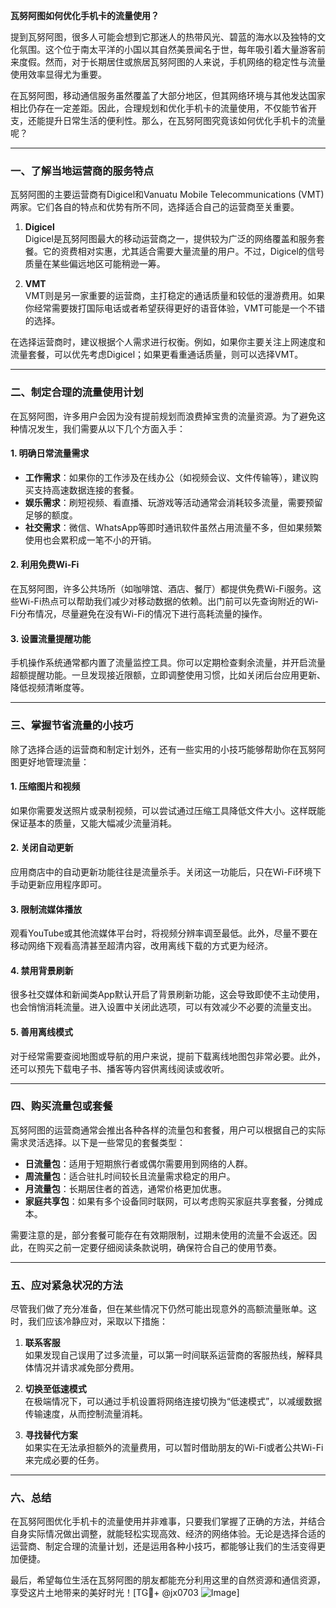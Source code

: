 **瓦努阿图如何优化手机卡的流量使用？**

提到瓦努阿图，很多人可能会想到它那迷人的热带风光、碧蓝的海水以及独特的文化氛围。这个位于南太平洋的小国以其自然美景闻名于世，每年吸引着大量游客前来度假。然而，对于长期居住或旅居瓦努阿图的人来说，手机网络的稳定性与流量使用效率显得尤为重要。

在瓦努阿图，移动通信服务虽然覆盖了大部分地区，但其网络环境与其他发达国家相比仍存在一定差距。因此，合理规划和优化手机卡的流量使用，不仅能节省开支，还能提升日常生活的便利性。那么，在瓦努阿图究竟该如何优化手机卡的流量呢？

---

### 一、了解当地运营商的服务特点

瓦努阿图的主要运营商有Digicel和Vanuatu Mobile Telecommunications (VMT)两家。它们各自的特点和优势有所不同，选择适合自己的运营商至关重要。

1. **Digicel**  
   Digicel是瓦努阿图最大的移动运营商之一，提供较为广泛的网络覆盖和服务套餐。它的资费相对实惠，尤其适合需要大量流量的用户。不过，Digicel的信号质量在某些偏远地区可能稍逊一筹。

2. **VMT**  
   VMT则是另一家重要的运营商，主打稳定的通话质量和较低的漫游费用。如果你经常需要拨打国际电话或者希望获得更好的语音体验，VMT可能是一个不错的选择。

在选择运营商时，建议根据个人需求进行权衡。例如，如果你主要关注上网速度和流量套餐，可以优先考虑Digicel；如果更看重通话质量，则可以选择VMT。

---

### 二、制定合理的流量使用计划

在瓦努阿图，许多用户会因为没有提前规划而浪费掉宝贵的流量资源。为了避免这种情况发生，我们需要从以下几个方面入手：

#### 1. **明确日常流量需求**
   - **工作需求**：如果你的工作涉及在线办公（如视频会议、文件传输等），建议购买支持高速数据连接的套餐。
   - **娱乐需求**：刷短视频、看直播、玩游戏等活动通常会消耗较多流量，需要预留足够的额度。
   - **社交需求**：微信、WhatsApp等即时通讯软件虽然占用流量不多，但如果频繁使用也会累积成一笔不小的开销。

#### 2. **利用免费Wi-Fi**
   在瓦努阿图，许多公共场所（如咖啡馆、酒店、餐厅）都提供免费Wi-Fi服务。这些Wi-Fi热点可以帮助我们减少对移动数据的依赖。出门前可以先查询附近的Wi-Fi分布情况，尽量避免在没有Wi-Fi的情况下进行高耗流量的操作。

#### 3. **设置流量提醒功能**
   手机操作系统通常都内置了流量监控工具。你可以定期检查剩余流量，并开启流量超额提醒功能。一旦发现接近限额，立即调整使用习惯，比如关闭后台应用更新、降低视频清晰度等。

---

### 三、掌握节省流量的小技巧

除了选择合适的运营商和制定计划外，还有一些实用的小技巧能够帮助你在瓦努阿图更好地管理流量：

#### 1. **压缩图片和视频**
   如果你需要发送照片或录制视频，可以尝试通过压缩工具降低文件大小。这样既能保证基本的质量，又能大幅减少流量消耗。

#### 2. **关闭自动更新**
   应用商店中的自动更新功能往往是流量杀手。关闭这一功能后，只在Wi-Fi环境下手动更新应用程序即可。

#### 3. **限制流媒体播放**
   观看YouTube或其他流媒体平台时，将视频分辨率调至最低。此外，尽量不要在移动网络下观看高清甚至超清内容，改用离线下载的方式更为经济。

#### 4. **禁用背景刷新**
   很多社交媒体和新闻类App默认开启了背景刷新功能，这会导致即使不主动使用，也会悄悄消耗流量。进入设置中关闭此选项，可以有效减少不必要的流量支出。

#### 5. **善用离线模式**
   对于经常需要查阅地图或导航的用户来说，提前下载离线地图包非常必要。此外，还可以预先下载电子书、播客等内容供离线阅读或收听。

---

### 四、购买流量包或套餐

瓦努阿图的运营商通常会推出各种各样的流量包和套餐，用户可以根据自己的实际需求灵活选择。以下是一些常见的套餐类型：

- **日流量包**：适用于短期旅行者或偶尔需要用到网络的人群。
- **周流量包**：适合驻扎时间较长且流量需求稳定的用户。
- **月流量包**：长期居住者的首选，通常价格更加优惠。
- **家庭共享包**：如果有多个设备同时联网，可以考虑购买家庭共享套餐，分摊成本。

需要注意的是，部分套餐可能存在有效期限制，过期未使用的流量不会返还。因此，在购买之前一定要仔细阅读条款说明，确保符合自己的使用节奏。

---

### 五、应对紧急状况的方法

尽管我们做了充分准备，但在某些情况下仍然可能出现意外的高额流量账单。这时，我们应该冷静应对，采取以下措施：

1. **联系客服**  
   如果发现自己误用了过多流量，可以第一时间联系运营商的客服热线，解释具体情况并请求减免部分费用。

2. **切换至低速模式**  
   在极端情况下，可以通过手机设置将网络连接切换为“低速模式”，以减缓数据传输速度，从而控制流量消耗。

3. **寻找替代方案**  
   如果实在无法承担额外的流量费用，可以暂时借助朋友的Wi-Fi或者公共Wi-Fi来完成必要的任务。

---

### 六、总结

在瓦努阿图优化手机卡的流量使用并非难事，只要我们掌握了正确的方法，并结合自身实际情况做出调整，就能轻松实现高效、经济的网络体验。无论是选择合适的运营商、制定合理的流量计划，还是运用各种小技巧，都能够让我们的生活变得更加便捷。

最后，希望每位生活在瓦努阿图的朋友都能充分利用这里的自然资源和通信资源，享受这片土地带来的美好时光！[TG💪+ @jx0703 ![Image](https://github.com/user-attachments/assets/dbca1d08-cadb-493c-b0ec-ad6f7a83f270)]